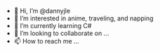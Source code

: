 - 👋 Hi, I’m @dannyjle
- 👀 I’m interested in anime, traveling, and napping
- 🌱 I’m currently learning C#
- 💞️ I’m looking to collaborate on ...
- 📫 How to reach me ...

<!---
dannyjle/dannyjle is a ✨ special ✨ repository because its `README.md` (this file) appears on your GitHub profile.
You can click the Preview link to take a look at your changes.
--->
